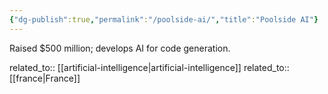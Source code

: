 ```yaml
---
{"dg-publish":true,"permalink":"/poolside-ai/","title":"Poolside AI"}
---
```



Raised $500 million; develops AI for code generation.

related_to:: [[artificial-intelligence\|artificial-intelligence]]
related_to:: [[france\|France]]
